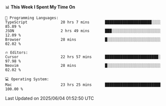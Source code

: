 <!--START_SECTION:waka-->
📊 **This Week I Spent My Time On** 

```text
💬 Programming Languages: 
TypeScript               20 hrs 7 mins       █████████████████████░░░░   85.89 % 
JSON                     2 hrs 49 mins       ███░░░░░░░░░░░░░░░░░░░░░░   12.09 % 
Browser                  28 mins             █░░░░░░░░░░░░░░░░░░░░░░░░   02.02 % 

🔥 Editors: 
Cursor                   22 hrs 57 mins      ████████████████████████░   97.98 % 
Neovim                   28 mins             █░░░░░░░░░░░░░░░░░░░░░░░░   02.02 % 

💻 Operating System: 
Mac                      23 hrs 25 mins      █████████████████████████   100.00 % 
```


 Last Updated on 2025/06/04 01:52:50 UTC
<!--END_SECTION:waka-->
